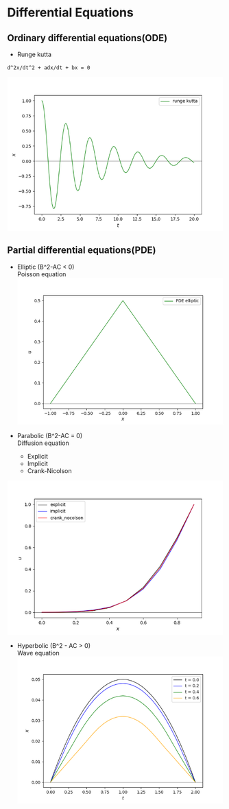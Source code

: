 # Differential Equations

## Ordinary differential equations(ODE)
- Runge kutta
~~~
d^2x/dt^2 + adx/dt + bx = 0
~~~
![fig](./out/data_ode.png)


## Partial differential equations(PDE)
- Elliptic (B^2-AC < 0)  
Poisson equation    
![fig](./out/data_elliptic.png)

- Parabolic (B^2-AC = 0)  
Diffusion equation
    - Explicit
    - Implicit
    - Crank-Nicolson  
    
![fig](./out/data_parabolic.png)

- Hyperbolic (B^2 - AC > 0)   
Wave equation    
![fig](./out/data_hyperbollic.png)
